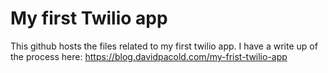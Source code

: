 # My first Twilio app

This github hosts the files related to my first twilio app. I have a write up of the process here:
https://blog.davidpacold.com/my-frist-twilio-app



